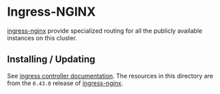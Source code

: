 # Ingress-NGINX

[ingress-nginx](https://github.com/kubernetes/ingress-nginx) provide specialized routing for all the publicly available instances on this cluster.

## Installing / Updating

See [ingress controller documentation](../../docs/configure.md#ingress-controller-recommended). The resources in this directory are from the `0.43.0` release of [ingress-nginx](https://github.com/kubernetes/ingress-nginx/releases/tag/nginx-0.43.0).

